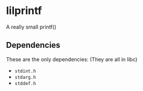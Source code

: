 # lilprintf

A really small printf()

## Dependencies
These are the only dependencies: (They are all in libc)
- `stdint.h`
- `stdarg.h`
- `stddef.h`

